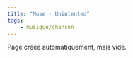 ```yaml
---
title: "Muse - Unintented"
tags:
    - musique/chanson
---
```


Page créée automatiquement, mais vide.
